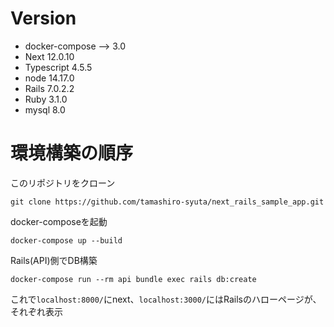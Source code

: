 # Version
- docker-compose --> 3.0
- Next 12.0.10
- Typescript 4.5.5
- node 14.17.0
- Rails 7.0.2.2
- Ruby 3.1.0
- mysql 8.0

# 環境構築の順序

このリポジトリをクローン
```
git clone https://github.com/tamashiro-syuta/next_rails_sample_app.git
```

docker-composeを起動
```
docker-compose up --build
```

Rails(API)側でDB構築
```
docker-compose run --rm api bundle exec rails db:create
```

これで``` localhost:8000/ ```にnext、``` localhost:3000/ ```にはRailsのハローページが、それぞれ表示
